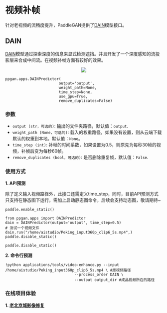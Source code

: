 # 视频补帧

针对老视频的流畅度提升，PaddleGAN提供了[DAIN](https://github.com/PaddlePaddle/PaddleGAN/blob/develop/docs/en_US/apis/apps.md#ppganappsdainpredictor)模型接口。

## DAIN

[DAIN](https://github.com/PaddlePaddle/PaddleGAN/blob/develop/docs/en_US/apis/apps.md#ppganappsdainpredictor)模型通过探索深度的信息来显式检测遮挡。并且开发了一个深度感知的流投影层来合成中间流。在视频补帧方面有较好的效果。

<div align='center'>
  <img src='https://user-images.githubusercontent.com/48054808/117925889-76ea5880-b32a-11eb-9917-17cea27b64d0.png'>
</div>

```
ppgan.apps.DAINPredictor(
                        output='output',
                        weight_path=None,
                        time_step=None,
                        use_gpu=True,
                        remove_duplicates=False)
```
### 参数

- `output (str，可选的)`: 输出的文件夹路径，默认值：`output`.
- `weight_path (None，可选的)`: 载入的权重路径，如果没有设置，则从云端下载默认的权重到本地。默认值：`None`。
- `time_step (int)`: 补帧的时间系数，如果设置为0.5，则原先为每秒30帧的视频，补帧后变为每秒60帧。
- `remove_duplicates (bool，可选的)`: 是否删除重复帧，默认值：`False`.

### 使用方式
**1. API预测**

除了定义输入视频路径外，此接口还需定义time_step，同时，目前API预测方式只支持在静态图下运行，需加上启动静态图命令，后续会支持动态图，敬请期待~

```
paddle.enable_static()

from ppgan.apps import DAINPredictor
dain = DAINPredictor(output='output', time_step=0.5)
# 测试一个视频文件
dain.run("/home/aistudio/Peking_input360p_clip6_5s.mp4",)
paddle.disable_static()

paddle.disable_static()

```

**2. 命令行预测**

```
!python applications/tools/video-enhance.py --input /home/aistudio/Peking_input360p_clip6_5s.mp4 \ #原视频路径
                               --process_order DAIN \
                               --output output_dir #成品视频所在的路径
```
### 在线项目体验
**1. [老北京城影像修复](https://aistudio.baidu.com/aistudio/projectdetail/1161285)**
